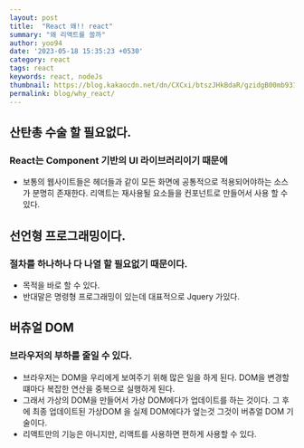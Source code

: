 ```yaml
---
layout: post
title:  "React 왜!! react"
summary: "왜 리액트를 쓸까"
author: yoo94
date: '2023-05-18 15:35:23 +0530'
category: react
tags: react
keywords: react, nodeJs
thumbnail: https://blog.kakaocdn.net/dn/CXCxi/btszJHkBdaR/gzidgB00mb931TLMKkS3QK/img.png
permalink: blog/why_react/
---
```


## 산탄총 수술 할 필요없다.
### React는 Component 기반의 UI 라이브러리이기 때문에
- 보통의 웹사이트들은 헤더들과 같이 모든 화면에 공통적으로 적용되어야하는 소스가 분명히 존재한다. 리액트는 재사용될 요소들을 컨포넌트로 만들어서 사용 할 수 있다.

## 선언형 프로그래밍이다.
### 절차를 하나하나 다 나열 할 필요없기 때문이다.
- 목적을 바로 할 수 있다.
- 반대말은 명령형 프로그래밍이 있는데 대표적으로 Jquery 가있다.

## 버츄얼 DOM
### 브라우저의 부하를 줄일 수 있다.
- 브라우저는 DOM을 우리에게 보여주기 위해 많은 일을 하게 된다. DOM을 변경할 떄마다 복잡한 연산을 중복으로 실행하게 된다.
- 그래서 가상의 DOM을 만들어서 가상 DOM에다가 업데이트를 하는 것이다. 그 후에 최종 업데이트된 가상DOM 을 실제 DOM에다가 엎는것 그것이 버츄얼 DOM 기술이다.
- 리액트만의 기능은 아니지만, 리액트를 사용하면 편하게 사용할 수 있다.
